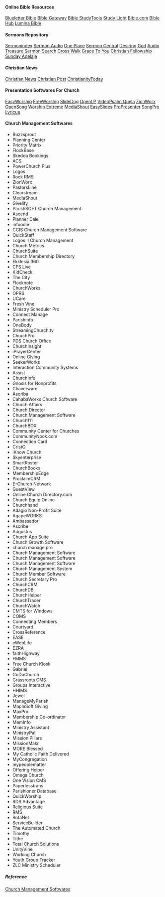
#### Online Bible Resources
[Blueletter Bible](https://www.blueletterbible.org/)
[Bible Gateway](https://www.biblegateway.com/)
[Bible StudyTools](https://www.biblestudytools.com/)
[Study Light](https://www.studylight.org/)
[Bible.com](https://www.bible.com/versions)
[Bible Hub](http://biblehub.com/)
[Lumina Bible](https://lumina.bible.org/)


#### Sermons Repository
[Sermonindex](http://www.sermonindex.net/)
[Sermon Audio](http://www.sermonaudio.com/)
[One Place](http://www.OnePlace.com/)
[Sermon Central](http://www.sermoncentral.com/)
[Desiring God](http://www.desiringgod.org/)
[Audio Treasure](http://www.audiotreasure.com/)
[Sermon Search](http://www.sermonsearch.com/)
[Cross Walk](http://www.crosswalk.com/)
[Grace To You](http://www.gty.org/)
[Christian Fellowship](https://www.cfcindia.com/)
[Sunday Adelaja](http://sundayadelajablog.com/)



#### Christian News
[Christian News](http://christiannews.net/)
[Christian Post](http://www.christianpost.com/)
[ChristianityToday](http://www.christianitytoday.com)


#### Presentation Softwares For Church

[EasyWorship](https://www.easyworship.com/)
[FreeWorship](https://www.freeworship.org.uk/)
[SlideDog](https://slidedog.com/)
[OpenLP](http://openlp.org/)
[VideoPsalm ](http://myvideopsalm.weebly.com/)
[Quela](http://quelea.org/)
[ZionWorx](http://www.zionworx.org.uk/features.htm)
[OpenSong](www.opensong.org/)
[Worship Extreme](https://www.worshipextreme.com/)
[MediaShout](www.mediashout.com/)
[EasySlides](https://www.easyslides.com/)
[ProPresenter](https://renewedvision.com/propresenter/)
[SongPro](www.creationsoftware.com/)
[Lyricue](https://www.lyricue.org/)





#### Church Management Softwares

* Buzzsprout
* Planning Center
* Priority Matrix
* FlockBase
* Skedda Bookings
* ACS
* PowerChurch Plus
* Logos
* Rock RMS
* ZionWorx
* PastorsLine
* Clearstream
* MediaShout
* Givelify
* ParishSOFT Church Management
* Ascend
* Planner Dale
* infoodle
* CCIS Church Management Software
* QuickStaff
* Logos II Church Management
* Church Metrics
* ChurchSuite
* Church Membership Directory
* Ekklesia 360
* CFS Live
* KidCheck
* The City
* Flocknote
* ChurchWorks
* OPRS
* UCare
* Fresh Vine
* Ministry Scheduler Pro
* Connect Manage
* Parishinfo
* OneBody
* StreamingChurch.tv
* ChurchPro
* PDS Church Office
* ChurchInsight
* iPrayerCenter
* Online Giving
* SeekerWorks
* Interaction Community Systems
* Assist
* ChurchInfo
* Gnosis for Nonprofits
* Chaverware
* Asoriba
* CahabaWorks Church Software
* Church Affairs
* Church Director
* Church Management Software
* Church111
* ChurchBOX
* Community Center for Churches
* CommunityNook.com
* Connection Card
* CristO
* iKnow Church
* Skyenterprise
* SmartRoster
* ChurchBooks
* MembershipEdge
* ProclaimCRM
* E-Church Network
* GuestView
* Online Church Directory.com
* Church Equip Online
* Churchhand
* Adagio Non-Profit Suite
* AgapeWORKS
* Ambassador
* Ascribe
* Augustus
* Church App Suite
* Church Growth Software
* church manage pro
* Church Management Software
* Church Management Software
* Church Management Software
* Church Management System
* Church Member Software
* Church Secretary Pro
* ChurchCRM
* ChurchDB
* ChurchHelper
* ChurchTracer
* ChurchWatch
* CMTS for Windows
* COMS
* Connecting Members
* Courtyard
* CrossReference
* EASE
* eWebLife
* EZRA
* faithHighway
* FMMS
* Free Church Kiosk
* Gabriel
* GoDoChurch
* Grassroots CMS
* Groups Interactive
* HHIMS
* Jewel
* ManageMyParish
* MapleSoft Giving
* MaxPro
* Membership Co-ordinator
* MemInfo
* Ministry Assistant
* MinistryPal
* Mission Pillars
* MissionMakr
* MORE Blessed
* My Catholic Faith Delivered
* MyCongregation
* mypeoplematter
* Offering Helper
* Omega Church
* One Vision CMS
* Paperlesstrans
* Parishioner Database
* QuickWorship
* RDS Advantage
* Religious Suite
* RMS
* RotaNet
* ServiceBuilder
* The Automated Church
* Timothy
* Tithe
* Total Church Solutions
* UnityVine
* Working Church
* Youth Group Tracker
* ZLC Ministry Scheduler

##### Reference
[Church Management Softwares](https://www.capterra.com/church-management-software/)
